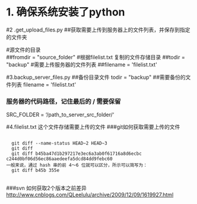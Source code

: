 # 1. 确保系统安装了python

#2 .get_upload_files.py
 ##获取需要上传到服务器上的文件列表，并保存到指定的文件夹
 
#源文件的目录  
##fromdir = "source_folder"
#根据filelist.txt 复制的文件存储目录
##todir = "backup"
#需要上传服务器的文件列表
##filename = 'filelist.txt'
   
#3.backup_server_files.py
##备份目录文件
  todir = "backup"
##需要备份的文件列表
  filename = 'filelist.txt'
### 服务器的代码路径，记住最后的 / 需要保留  
  SRC_FOLDER = ‘/path_to_server_src_folder/‘
    

#4.filelist.txt 这个文件存储需要上传的文件
###git如何获取需要上传的文件
<pre>
<code>
  git diff --name-status HEAD~2 HEAD~3
  git diff <commit> <commit>
  git diff b45ba47d1b297217e3ec6a3ab0f61716a8d6ecbc c244d0bf06d56ec86aaedeefa5dcd84dd9febc60
一般来说，通过 hash 串的前 4～6 位就可以区分，所示可以简写为：
  git diff b45b 355e
</code>
</pre>
###svn 如何获取2个版本之前差异
http://www.cnblogs.com/QLeelulu/archive/2009/12/09/1619927.html
